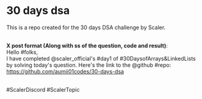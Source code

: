 # 30 days dsa
This is a repo created for the 30 days DSA challenge by Scaler.<br><br>

**X post format (Along with ss of the question, code and result)**:<br>
Hello #folks,<br>
I have completed @scaler_official's #day1 of #30DaysofArrays&LinkedLists by solving today's question.
Here's the link to the @github #repo: https://github.com/aumii01codes/30-days-dsa<br><br>

#ScalerDiscord #ScalerTopic
